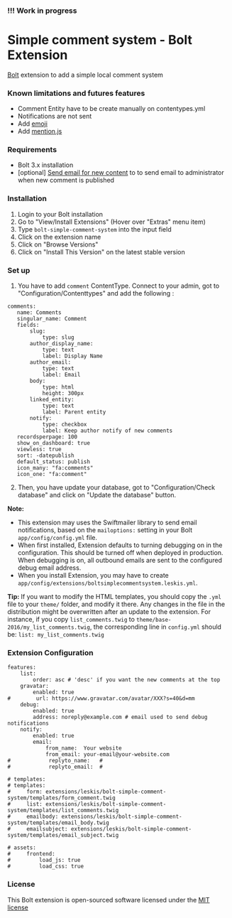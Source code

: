 ### !!! Work in progress

Simple comment system - Bolt Extension
======================================

[Bolt](https://bolt.cm/) extension to add a simple local comment system

### Known limitations and futures features
- Comment Entity have to be create manually on contentypes.yml
- Notifications are not sent
- Add [emoji](https://github.com/Ranks/emojione)
- Add [mention.js](https://github.com/jakiestfu/Mention.js/)

### Requirements
- Bolt 3.x installation
- [optional] [Send email for new content](https://github.com/nbehier/bolt-sendemail-fornewcontent) to to send email to administrator when new comment is published

### Installation
1. Login to your Bolt installation
2. Go to "View/Install Extensions" (Hover over "Extras" menu item)
3. Type `bolt-simple-comment-system` into the input field
4. Click on the extension name
5. Click on "Browse Versions"
6. Click on "Install This Version" on the latest stable version

### Set up
1. You have to add `comment` ContentType. Connect to your admin, got to "Configuration/Contenttypes" and add the following :

 ```(yml)
comments:
    name: Comments
    singular_name: Comment
    fields:
        slug:
            type: slug
        author_display_name:
            type: text
            label: Display Name
        author_email:
            type: text
            label: Email
        body:
            type: html
            height: 300px
        linked_entity:
            type: text
            label: Parent entity
        notify:
            type: checkbox
            label: Keep author notify of new comments
    recordsperpage: 100
    show_on_dashboard: true
    viewless: true
    sort: -datepublish
    default_status: publish
    icon_many: "fa:comments"
    icon_one: "fa:comment"
 ```

2. Then, you have update your database, got to "Configuration/Check database" and click on "Update the database" button.

**Note:**
- This extension may uses the Swiftmailer library to send email notifications, based on the `mailoptions:` setting in your Bolt `app/config/config.yml` file.
- When first installed, Extension defaults to turning debugging on in the configuration. This should be turned off when deployed in production. When debugging is on, all outbound emails are sent to the configured debug email address.
- When you install Extension, you may have to create `app/config/extensions/boltsimplecommentsystem.leskis.yml`.

**Tip:** If you want to modify the HTML templates, you should copy the `.yml` file to your `theme/` folder, and modify it there. Any changes in the file in the distribution might be overwritten after an update to the extension. For instance, if you copy `list_comments.twig` to `theme/base-2016/my_list_comments.twig`, the corresponding line in `config.yml` should be: `list: my_list_comments.twig`

### Extension Configuration

```(yml)
features:
    list:
        order: asc # 'desc' if you want the new comments at the top
    gravatar:
        enabled: true
#        url: https://www.gravatar.com/avatar/XXX?s=40&d=mm
    debug:
        enabled: true
        address: noreply@example.com # email used to send debug notifications
    notify:
        enabled: true
        email:
            from_name:  Your website
            from_email: your-email@your-website.com
#            replyto_name:   #
#            replyto_email:  #

# templates:
# templates:
#     form: extensions/leskis/bolt-simple-comment-system/templates/form_comment.twig
#     list: extensions/leskis/bolt-simple-comment-system/templates/list_comments.twig
#     emailbody: extensions/leskis/bolt-simple-comment-system/templates/email_body.twig
#     emailsubject: extensions/leskis/bolt-simple-comment-system/templates/email_subject.twig

# assets:
#     frontend:
#         load_js: true
#         load_css: true
```

### License
This Bolt extension is open-sourced software licensed under the [MIT license](http://opensource.org/licenses/MIT)
